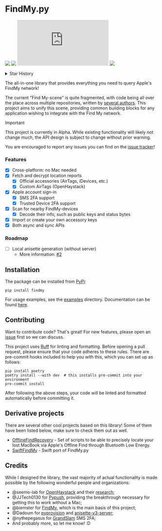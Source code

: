 # FindMy.py

[![](https://img.shields.io/pypi/v/FindMy)](https://pypi.org/project/FindMy/)
[![](https://img.shields.io/pypi/dm/FindMy)](#)
[![](https://img.shields.io/github/license/malmeloo/FindMy.py)](LICENSE.md)
[![](https://img.shields.io/pypi/pyversions/FindMy)](#)

<details>
  <summary>Star History</summary>
  <a href="https://news.ycombinator.com/item?id=42479233"><img src="https://api.star-history.com/svg?repos=malmeloo/FindMy.py&type=Date" /></a>
</details>

The all-in-one library that provides everything you need
to query Apple's FindMy network!

The current "Find My-scene" is quite fragmented, with code
being all over the place across multiple repositories,
written by [several authors](#Credits). This project aims to
unify this scene, providing common building blocks for any
application wishing to integrate with the Find My network.

> [!IMPORTANT]
> This project is currently in Alpha. While existing functionality
> will likely not change much, the API design is subject to change
> without prior warning.
> 
> You are encouraged to report any issues you can find on the
> [issue tracker](https://github.com/malmeloo/FindMy.py/issues/)!

### Features

- [x] Cross-platform: no Mac needed
- [x] Fetch and decrypt location reports
  - [x] Official accessories (AirTags, iDevices, etc.)
  - [x] Custom AirTags (OpenHaystack) 
- [x] Apple account sign-in
  - [x] SMS 2FA support
  - [x] Trusted Device 2FA support
- [x] Scan for nearby FindMy-devices
  - [x] Decode their info, such as public keys and status bytes
- [x] Import or create your own accessory keys
- [x] Both async and sync APIs

### Roadmap

- [ ] Local anisette generation (without server)
    - More information: [#2](https://github.com/malmeloo/FindMy.py/issues/2)

## Installation

The package can be installed from [PyPi](https://pypi.org/project/findmy/):

```shell
pip install findmy
```

For usage examples, see the [examples](examples) directory. Documentation can be found [here](http://docs.mikealmel.ooo/FindMy.py/).

## Contributing

Want to contribute code? That's great! For new features, please open an
[issue](https://github.com/malmeloo/FindMy.py/issues) first so we can discuss.

This project uses [Ruff](https://docs.astral.sh/ruff/) for linting and formatting.
Before opening a pull request, please ensure that your code adheres to these rules.
There are pre-commit hooks included to help you with this, which you can set up as follows:

```shell
pip install poetry
poetry install --with dev  # this installs pre-commit into your environment
pre-commit install
```

After following the above steps, your code will be linted and formatted automatically
before committing it.

## Derivative projects

There are several other cool projects based on this library! Some of them have been listed below, make sure to check them out as well.

* [OfflineFindRecovery](https://github.com/hajekj/OfflineFindRecovery) - Set of scripts to be able to precisely locate your lost MacBook via Apple's Offline Find through Bluetooth Low Energy.
* [SwiftFindMy](https://github.com/airy10/SwiftFindMy) - Swift port of FindMy.py

## Credits

While I designed the library, the vast majority of actual functionality
is made possible by the following wonderful people and organizations:

- @seemo-lab for [OpenHaystack](https://github.com/seemoo-lab/openhaystack/)
  and their [research](https://doi.org/10.2478/popets-2021-0045);
- @JJTech0130 for [Pypush](https://github.com/JJTech0130/pypush), providing the breakthrough necessary
  for getting this to work without a Mac;
- @biemster for [FindMy](https://github.com/biemster/FindMy), which is the main basis of this project;
- @Dadoum for [pyprovision](https://github.com/Dadoum/pyprovision/) and
  [anisette-v3-server](https://github.com/Dadoum/anisette-v3-server);
- @nythepegasus for [GrandSlam](https://github.com/nythepegasus/grandslam/) SMS 2FA;
- And probably more, so let me know! :D
